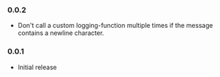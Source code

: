 ﻿### 0.0.2

 * Don't call a custom logging-function multiple times if the message contains a newline character.

### 0.0.1

 * Initial release
